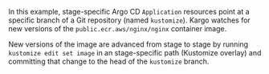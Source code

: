 In this example, stage-specific Argo CD `Application` resources point at a
specific branch of a Git repository (named `kustomize`). Kargo watches for new
versions of the `public.ecr.aws/nginx/nginx` container image.

New versions of the image are advanced from stage to stage by running `kustomize
edit set image` in an stage-specific path (Kustomize overlay) and committing
that change to the head of the `kustomize` branch.
